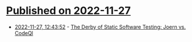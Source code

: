 # [Published on 2022-11-27](index.md)

* [2022-11-27, 12:43:52](https://lobste.rs/s/rhejie/derby_static_software_testing_joern_vs) - [The Derby of Static Software Testing: Joern vs. CodeQl](https://elmanto.github.io/posts/sast_derby_joern_vs_codeql)
